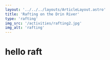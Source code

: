 ```yaml
---
layout: '../../../layouts/ArticleLayout.astro'
title: 'Rafting on the Drin River'
type: 'rafting'
img_src: '/activities/rafting2.jpg'
img_alt: 'rafting'
---
```


# hello raft
